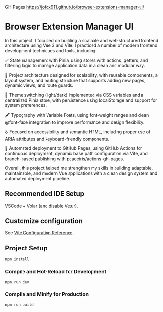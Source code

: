 GH Pages https://jofox911.github.io/browser-extensions-manager-ui/

#  Browser Extension Manager UI

In this project, I focused on building a scalable and well-structured frontend architecture using Vue 3 and Vite. I practiced a number of modern frontend development techniques and tools, including:

✅ State management with Pinia, using stores with actions, getters, and filtering logic to manage application data in a clean and modular way.

🧱 Project architecture designed for scalability, with reusable components, a layout system, and routing structure that supports adding new pages, dynamic views, and route guards.

🎨 Theme switching (light/dark) implemented via CSS variables and a centralized Pinia store, with persistence using localStorage and support for system preferences.

🖋 Typography with Variable Fonts, using font-weight ranges and clean @font-face integration to improve performance and design flexibility.

♿ Focused on accessibility and semantic HTML, including proper use of ARIA attributes and keyboard-friendly components.

🚀 Automated deployment to GitHub Pages, using GitHub Actions for continuous deployment, dynamic base path configuration via Vite, and branch-based publishing with peaceiris/actions-gh-pages.

Overall, this project helped me strengthen my skills in building adaptable, maintainable, and modern Vue applications with a clean design system and automated deployment pipeline.


## Recommended IDE Setup

[VSCode](https://code.visualstudio.com/) + [Volar](https://marketplace.visualstudio.com/items?itemName=Vue.volar) (and disable Vetur).

## Customize configuration

See [Vite Configuration Reference](https://vite.dev/config/).

## Project Setup

```sh
npm install
```

### Compile and Hot-Reload for Development

```sh
npm run dev
```

### Compile and Minify for Production

```sh
npm run build
```
